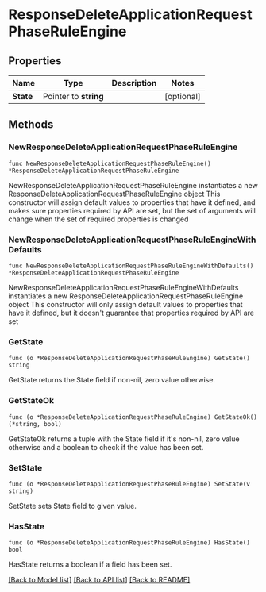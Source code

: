 # ResponseDeleteApplicationRequestPhaseRuleEngine

## Properties

Name | Type | Description | Notes
------------ | ------------- | ------------- | -------------
**State** | Pointer to **string** |  | [optional] 

## Methods

### NewResponseDeleteApplicationRequestPhaseRuleEngine

`func NewResponseDeleteApplicationRequestPhaseRuleEngine() *ResponseDeleteApplicationRequestPhaseRuleEngine`

NewResponseDeleteApplicationRequestPhaseRuleEngine instantiates a new ResponseDeleteApplicationRequestPhaseRuleEngine object
This constructor will assign default values to properties that have it defined,
and makes sure properties required by API are set, but the set of arguments
will change when the set of required properties is changed

### NewResponseDeleteApplicationRequestPhaseRuleEngineWithDefaults

`func NewResponseDeleteApplicationRequestPhaseRuleEngineWithDefaults() *ResponseDeleteApplicationRequestPhaseRuleEngine`

NewResponseDeleteApplicationRequestPhaseRuleEngineWithDefaults instantiates a new ResponseDeleteApplicationRequestPhaseRuleEngine object
This constructor will only assign default values to properties that have it defined,
but it doesn't guarantee that properties required by API are set

### GetState

`func (o *ResponseDeleteApplicationRequestPhaseRuleEngine) GetState() string`

GetState returns the State field if non-nil, zero value otherwise.

### GetStateOk

`func (o *ResponseDeleteApplicationRequestPhaseRuleEngine) GetStateOk() (*string, bool)`

GetStateOk returns a tuple with the State field if it's non-nil, zero value otherwise
and a boolean to check if the value has been set.

### SetState

`func (o *ResponseDeleteApplicationRequestPhaseRuleEngine) SetState(v string)`

SetState sets State field to given value.

### HasState

`func (o *ResponseDeleteApplicationRequestPhaseRuleEngine) HasState() bool`

HasState returns a boolean if a field has been set.


[[Back to Model list]](../README.md#documentation-for-models) [[Back to API list]](../README.md#documentation-for-api-endpoints) [[Back to README]](../README.md)


